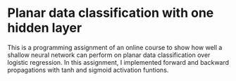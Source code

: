 # Planar data classification with one hidden layer
This is a programming assignment of an online course to show how well a shallow neural network can perform on planar data classification over logistic regression. In this assignment, I implemented forward and backward propagations with tanh and sigmoid activation funtions.
